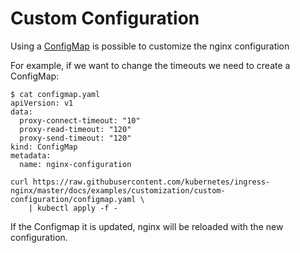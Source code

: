 # Custom Configuration

Using a [ConfigMap](https://kubernetes.io/docs/tasks/configure-pod-container/configure-pod-configmap/) is possible to customize the nginx configuration

For example, if we want to change the timeouts we need to create a ConfigMap:

```
$ cat configmap.yaml
apiVersion: v1
data:
  proxy-connect-timeout: "10"
  proxy-read-timeout: "120"
  proxy-send-timeout: "120"
kind: ConfigMap
metadata:
  name: nginx-configuration
```

```
curl https://raw.githubusercontent.com/kubernetes/ingress-nginx/master/docs/examples/customization/custom-configuration/configmap.yaml \
    | kubectl apply -f -
```

If the Configmap it is updated, nginx will be reloaded with the new configuration.
